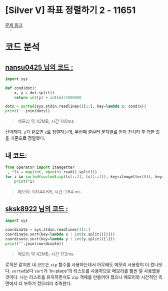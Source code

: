 # [Silver V] 좌표 정렬하기 2 - 11651 

[문제 링크](https://www.acmicpc.net/problem/11651) 

# 코드 분석
## [nansu0425 님의 코드 :](https://www.acmicpc.net/source/54468483)
```python
import sys

def cond(dot):
    x, y = dot.split()
    return int(y) + int(x)/1000000

dots = sorted(sys.stdin.readlines()[1:], key=lambda x: cond(x))
print(''.join(dots))
```
> 메모리 약 42MB, 시간 140ms

신박하다. `y`가 같으면 `x`로 정렬하는데, 두번째 줄부터 문자열로 받아 전처리 후 더한 값을 기준으로 정렬했다.

## 내 코드:
```python
from operator import itemgetter
_, *ls = map(int, open(0).read().split())
for i in sorted(sorted(zip(ls[::2], ls[1::2]), key=itemgetter(0)), key=itemgetter(1)):
    print(*i)
```
> 메모리: 53144 KB, 시간: 284 ms

## [sksk8922 님의 코드 :](https://www.acmicpc.net/source/53314897)
```python
import sys

coordinate = sys.stdin.readlines()[1:]
coordinate.sort(key=lambda x : int(x.split()[0]))
coordinate.sort(key=lambda y : int(y.split()[1]))
print("".join(coordinate))
```
> 메모리 약 42MB, 시간 172ms

로직은 같지만 내 코드는 `zip` 함수를 사용하는데서 아무래도 메모리 사용량이 더 컸나보다. `sorted`보다 `sort`가 'in-place'의 리스트를 사용하므로 메모리를 훨씬 덜 사용했을 것이다. 나는 리스트를 유지하면서도 `zip` 객체를 만들어야 했으니 메모리와 시간적인 측면에서 더 부하가 컸으리라 추측한다.